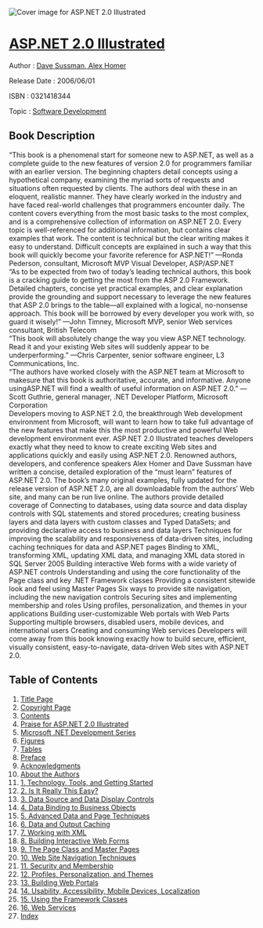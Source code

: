 ![Cover image for ASP.NET 2.0 Illustrated](https://imgdetail.ebookreading.net/cover/cover/software_development/EB0321418344.jpg)

[ASP.NET 2.0 Illustrated](https://ebookreading.net/view/book/ASP.NET+2.0+Illustrated-EB0321418344_1.html "ASP.NET 2.0 Illustrated")
====================================================================================================================

Author : [Dave Sussman](https://ebookreading.net/search/author/Dave+Sussman),[ Alex Homer](https://ebookreading.net/search/author/+Alex+Homer)

Release Date : 2006/06/01

ISBN : 0321418344

Topic : [Software Development](https://ebookreading.net/search/category/software-development)

Book Description
-----------------

 “This book is a phenomenal start for someone new to ASP.NET, as well as a complete guide to the new features of version 2.0 for programmers familiar with an earlier version. The beginning chapters detail concepts using a hypothetical company, examining the myriad sorts of requests and situations often requested by clients. The authors deal with these in an eloquent, realistic manner. They have clearly worked in the industry and have faced real-world challenges that programmers encounter daily. The content covers everything from the most basic tasks to the most complex, and is a comprehensive collection of information on ASP.NET 2.0. Every topic is well-referenced for additional information, but contains clear examples that work. The content is technical but the clear writing makes it easy to understand. Difficult concepts are explained in such a way that this book will quickly become your favorite reference for ASP.NET!” 			—Ronda Pederson, consultant, Microsoft MVP Visual Developer, ASP/ASP.NET 		
 “As to be expected from two of today’s leading technical authors, this book is a cracking guide to getting the most from the ASP 2.0 Framework. Detailed chapters, concise yet practical examples, and clear explanation provide the grounding and support necessary to leverage the new features that ASP 2.0 brings to the table—all explained with a logical, no-nonsense approach. This book will be borrowed by every developer you work with, so guard it wisely!” 			—John Timney, Microsoft MVP, senior Web services consultant, British Telecom 		
 “This book will absolutely change the way you view ASP.NET technology. Read it and your existing Web sites will suddenly appear to be underperforming.” 			—Chris Carpenter, senior software engineer, L3 Communications, Inc. 		
 “The authors have worked closely with the ASP.NET team at Microsoft to makesure that this book is authoritative, accurate, and informative. Anyone usingASP.NET will find a wealth of useful information on ASP.NET 2.0.” 			—Scott Guthrie, general manager, .NET Developer Platform, Microsoft Corporation 		
Developers moving to ASP.NET 2.0, the breakthrough Web development environment from Microsoft, will want to learn how to take full advantage of the new features that make this the most productive and powerful Web development environment ever. ASP.NET 2.0 Illustrated teaches developers exactly what they need to know to create exciting Web sites and applications quickly and easily using ASP.NET 2.0.
Renowned authors, developers, and conference speakers Alex Homer and Dave Sussman have written a concise, detailed exploration of the “must learn” features of ASP.NET 2.0. The book’s many original examples, fully updated for the release version of ASP.NET 2.0, are all downloadable from the authors’ Web site, and many can be run live online.
The authors provide detailed coverage of
Connecting to databases, using data source and data display controls with SQL statements and stored procedures; creating business layers and data layers with custom classes and Typed DataSets; and providing declarative access to business and data layers
Techniques for improving the scalability and responsiveness of data-driven sites, including caching techniques for data and ASP.NET pages
Binding to XML, transforming XML, updating XML data, and managing XML data stored in SQL Server 2005
Building interactive Web forms with a wide variety of ASP.NET controls
Understanding and using the core functionality of the Page class and key .NET Framework classes
Providing a consistent sitewide look and feel using Master Pages
Six ways to provide site navigation, including the new navigation controls
Securing sites and implementing membership and roles
Using profiles, personalization, and themes in your applications
Building user-customizable Web portals with Web Parts
Supporting multiple browsers, disabled users, mobile devices, and international users
Creating and consuming Web services
Developers will come away from this book knowing exactly how to build secure, efficient, visually consistent, easy-to-navigate, data-driven Web sites with ASP.NET 2.0.

              
Table of Contents
-----------------

1. [Title Page](https://ebookreading.net/view/book/ASP.NET+2.0+Illustrated-EB0321418344_4.html)
1. [Copyright Page](https://ebookreading.net/view/book/ASP.NET+2.0+Illustrated-EB0321418344_5.html)
1. [Contents](https://ebookreading.net/view/book/ASP.NET+2.0+Illustrated-EB0321418344_6.html)
1. [Praise for ASP.NET 2.0 Illustrated](https://ebookreading.net/view/book/ASP.NET+2.0+Illustrated-EB0321418344_2.html)
1. [Microsoft .NET Development Series](https://ebookreading.net/view/book/ASP.NET+2.0+Illustrated-EB0321418344_3.html)
1. [Figures](https://ebookreading.net/view/book/ASP.NET+2.0+Illustrated-EB0321418344_7.html)
1. [Tables](https://ebookreading.net/view/book/ASP.NET+2.0+Illustrated-EB0321418344_8.html)
1. [Preface](https://ebookreading.net/view/book/ASP.NET+2.0+Illustrated-EB0321418344_9.html)
1. [Acknowledgments](https://ebookreading.net/view/book/ASP.NET+2.0+Illustrated-EB0321418344_10.html)
1. [About the Authors](https://ebookreading.net/view/book/ASP.NET+2.0+Illustrated-EB0321418344_11.html)
1. [1. Technology, Tools, and Getting Started](https://ebookreading.net/view/book/ASP.NET+2.0+Illustrated-EB0321418344_12.html)
1. [2. Is It Really This Easy?](https://ebookreading.net/view/book/ASP.NET+2.0+Illustrated-EB0321418344_13.html)
1. [3. Data Source and Data Display Controls](https://ebookreading.net/view/book/ASP.NET+2.0+Illustrated-EB0321418344_14.html)
1. [4. Data Binding to Business Objects](https://ebookreading.net/view/book/ASP.NET+2.0+Illustrated-EB0321418344_15.html)
1. [5. Advanced Data and Page Techniques](https://ebookreading.net/view/book/ASP.NET+2.0+Illustrated-EB0321418344_16.html)
1. [6. Data and Output Caching](https://ebookreading.net/view/book/ASP.NET+2.0+Illustrated-EB0321418344_17.html)
1. [7. Working with XML](https://ebookreading.net/view/book/ASP.NET+2.0+Illustrated-EB0321418344_18.html)
1. [8. Building Interactive Web Forms](https://ebookreading.net/view/book/ASP.NET+2.0+Illustrated-EB0321418344_19.html)
1. [9. The Page Class and Master Pages](https://ebookreading.net/view/book/ASP.NET+2.0+Illustrated-EB0321418344_20.html)
1. [10. Web Site Navigation Techniques](https://ebookreading.net/view/book/ASP.NET+2.0+Illustrated-EB0321418344_21.html)
1. [11. Security and Membership](https://ebookreading.net/view/book/ASP.NET+2.0+Illustrated-EB0321418344_22.html)
1. [12. Profiles, Personalization, and Themes](https://ebookreading.net/view/book/ASP.NET+2.0+Illustrated-EB0321418344_23.html)
1. [13. Building Web Portals](https://ebookreading.net/view/book/ASP.NET+2.0+Illustrated-EB0321418344_24.html)
1. [14. Usability, Accessibility, Mobile Devices, Localization](https://ebookreading.net/view/book/ASP.NET+2.0+Illustrated-EB0321418344_25.html)
1. [15. Using the Framework Classes](https://ebookreading.net/view/book/ASP.NET+2.0+Illustrated-EB0321418344_26.html)
1. [16. Web Services](https://ebookreading.net/view/book/ASP.NET+2.0+Illustrated-EB0321418344_27.html)
1. [Index](https://ebookreading.net/view/book/ASP.NET+2.0+Illustrated-EB0321418344_28.html)
